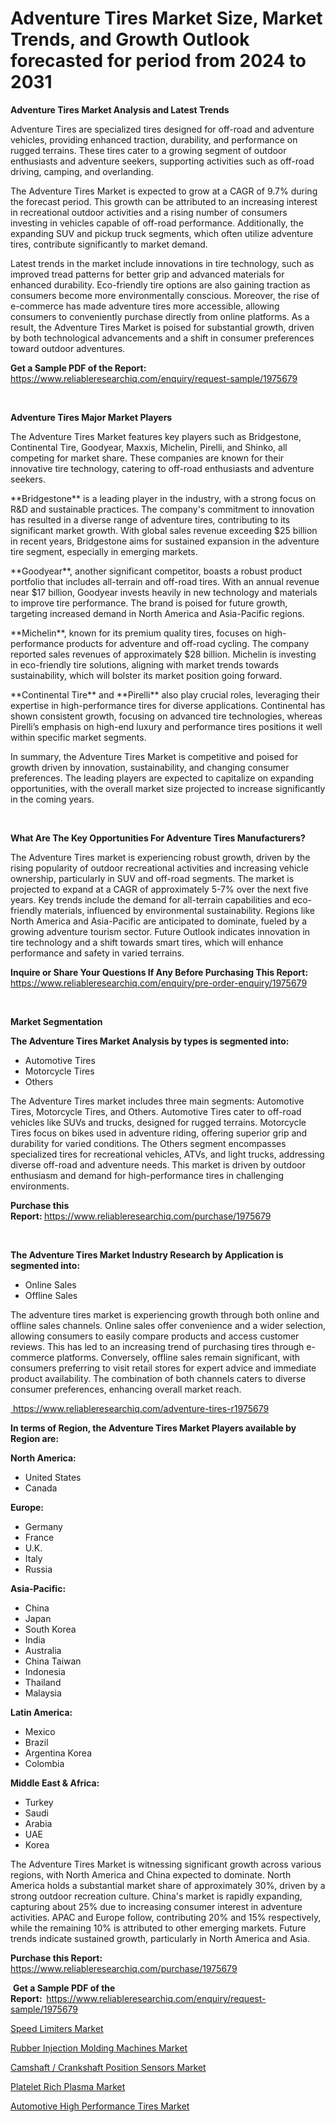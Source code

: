 <p><h1>Adventure Tires Market Size, Market Trends, and Growth Outlook forecasted for period from 2024 to 2031</h1></p><p><strong>Adventure Tires Market Analysis and Latest Trends</strong></p>
<p><p>Adventure Tires are specialized tires designed for off-road and adventure vehicles, providing enhanced traction, durability, and performance on rugged terrains. These tires cater to a growing segment of outdoor enthusiasts and adventure seekers, supporting activities such as off-road driving, camping, and overlanding.</p><p>The Adventure Tires Market is expected to grow at a CAGR of 9.7% during the forecast period. This growth can be attributed to an increasing interest in recreational outdoor activities and a rising number of consumers investing in vehicles capable of off-road performance. Additionally, the expanding SUV and pickup truck segments, which often utilize adventure tires, contribute significantly to market demand. </p><p>Latest trends in the market include innovations in tire technology, such as improved tread patterns for better grip and advanced materials for enhanced durability. Eco-friendly tire options are also gaining traction as consumers become more environmentally conscious. Moreover, the rise of e-commerce has made adventure tires more accessible, allowing consumers to conveniently purchase directly from online platforms. As a result, the Adventure Tires Market is poised for substantial growth, driven by both technological advancements and a shift in consumer preferences toward outdoor adventures.</p></p>
<p><strong>Get a Sample PDF of the Report:&nbsp;</strong> <a href="https://www.reliableresearchiq.com/enquiry/request-sample/1975679?utm_campaign=1141&utm_medium=2&utm_source=Github&utm_content=ia&utm_term=02112024&utm_id=adventure-tires">https://www.reliableresearchiq.com/enquiry/request-sample/1975679</a></p>
<p>&nbsp;</p>
<p><strong>Adventure Tires Major Market Players</strong></p>
<p><p>The Adventure Tires Market features key players such as Bridgestone, Continental Tire, Goodyear, Maxxis, Michelin, Pirelli, and Shinko, all competing for market share. These companies are known for their innovative tire technology, catering to off-road enthusiasts and adventure seekers.</p><p>**Bridgestone** is a leading player in the industry, with a strong focus on R&D and sustainable practices. The company's commitment to innovation has resulted in a diverse range of adventure tires, contributing to its significant market growth. With global sales revenue exceeding $25 billion in recent years, Bridgestone aims for sustained expansion in the adventure tire segment, especially in emerging markets.</p><p>**Goodyear**, another significant competitor, boasts a robust product portfolio that includes all-terrain and off-road tires. With an annual revenue near $17 billion, Goodyear invests heavily in new technology and materials to improve tire performance. The brand is poised for future growth, targeting increased demand in North America and Asia-Pacific regions.</p><p>**Michelin**, known for its premium quality tires, focuses on high-performance products for adventure and off-road cycling. The company reported sales revenues of approximately $28 billion. Michelin is investing in eco-friendly tire solutions, aligning with market trends towards sustainability, which will bolster its market position going forward.</p><p>**Continental Tire** and **Pirelli** also play crucial roles, leveraging their expertise in high-performance tires for diverse applications. Continental has shown consistent growth, focusing on advanced tire technologies, whereas Pirelli’s emphasis on high-end luxury and performance tires positions it well within specific market segments.</p><p>In summary, the Adventure Tires Market is competitive and poised for growth driven by innovation, sustainability, and changing consumer preferences. The leading players are expected to capitalize on expanding opportunities, with the overall market size projected to increase significantly in the coming years.</p></p>
<p>&nbsp;</p>
<p><strong>What Are The Key Opportunities For Adventure Tires Manufacturers?</strong></p>
<p><p>The Adventure Tires market is experiencing robust growth, driven by the rising popularity of outdoor recreational activities and increasing vehicle ownership, particularly in SUV and off-road segments. The market is projected to expand at a CAGR of approximately 5-7% over the next five years. Key trends include the demand for all-terrain capabilities and eco-friendly materials, influenced by environmental sustainability. Regions like North America and Asia-Pacific are anticipated to dominate, fueled by a growing adventure tourism sector. Future Outlook indicates innovation in tire technology and a shift towards smart tires, which will enhance performance and safety in varied terrains.</p></p>
<p><strong>Inquire or Share Your Questions If Any Before Purchasing This Report:</strong> <a href="https://www.reliableresearchiq.com/enquiry/pre-order-enquiry/1975679?utm_campaign=1141&utm_medium=2&utm_source=Github&utm_content=ia&utm_term=02112024&utm_id=adventure-tires">https://www.reliableresearchiq.com/enquiry/pre-order-enquiry/1975679</a></p>
<p>&nbsp;</p>
<p><strong>Market Segmentation</strong></p>
<p><strong>The Adventure Tires Market Analysis by types is segmented into:</strong></p>
<p><ul><li>Automotive Tires</li><li>Motorcycle Tires</li><li>Others</li></ul></p>
<p><p>The Adventure Tires market includes three main segments: Automotive Tires, Motorcycle Tires, and Others. Automotive Tires cater to off-road vehicles like SUVs and trucks, designed for rugged terrains. Motorcycle Tires focus on bikes used in adventure riding, offering superior grip and durability for varied conditions. The Others segment encompasses specialized tires for recreational vehicles, ATVs, and light trucks, addressing diverse off-road and adventure needs. This market is driven by outdoor enthusiasm and demand for high-performance tires in challenging environments.</p></p>
<p><strong>Purchase this Report:&nbsp;</strong><a href="https://www.reliableresearchiq.com/purchase/1975679?utm_campaign=1141&utm_medium=2&utm_source=Github&utm_content=ia&utm_term=02112024&utm_id=adventure-tires">https://www.reliableresearchiq.com/purchase/1975679</a></p>
<p>&nbsp;</p>
<p><strong>The Adventure Tires Market Industry Research by Application is segmented into:</strong></p>
<p><ul><li>Online Sales</li><li>Offline Sales</li></ul></p>
<p><p>The adventure tires market is experiencing growth through both online and offline sales channels. Online sales offer convenience and a wider selection, allowing consumers to easily compare products and access customer reviews. This has led to an increasing trend of purchasing tires through e-commerce platforms. Conversely, offline sales remain significant, with consumers preferring to visit retail stores for expert advice and immediate product availability. The combination of both channels caters to diverse consumer preferences, enhancing overall market reach.</p></p>
<p><a href="https://www.reliableresearchiq.com/adventure-tires-r1975679?utm_campaign=1141&utm_medium=2&utm_source=Github&utm_content=ia&utm_term=02112024&utm_id=adventure-tires">&nbsp;https://www.reliableresearchiq.com/adventure-tires-r1975679</a></p>
<p><strong>In terms of Region, the Adventure Tires Market Players available by Region are:</strong></p>
<p>
    <p> <strong> North America: </strong>
        <ul>
            <li>United States</li>
            <li>Canada</li>
        </ul>
        </p> 
    <p> <strong> Europe: </strong>
        <ul>
            <li>Germany</li>
            <li>France</li>
            <li>U.K.</li>
            <li>Italy</li>
            <li>Russia</li>
        </ul>
        </p> 
    <p> <strong> Asia-Pacific: </strong>
        <ul>
            <li>China</li>
            <li>Japan</li>
            <li>South Korea</li>
            <li>India</li>
            <li>Australia</li>
            <li>China Taiwan</li>
            <li>Indonesia</li>
            <li>Thailand</li>
            <li>Malaysia</li>
        </ul>
        </p> 
    <p> <strong> Latin America: </strong>
        <ul>
            <li>Mexico</li>
            <li>Brazil</li>
            <li>Argentina Korea</li>
            <li>Colombia</li>
        </ul>
        </p> 
    <p> <strong> Middle East & Africa: </strong>
        <ul>
            <li>Turkey</li>
            <li>Saudi</li>
            <li>Arabia</li>
            <li>UAE</li>
            <li>Korea</li>
        </ul>
    </p>
    </p>
<p><p>The Adventure Tires Market is witnessing significant growth across various regions, with North America and China expected to dominate. North America holds a substantial market share of approximately 30%, driven by a strong outdoor recreation culture. China's market is rapidly expanding, capturing about 25% due to increasing consumer interest in adventure activities. APAC and Europe follow, contributing 20% and 15% respectively, while the remaining 10% is attributed to other emerging markets. Future trends indicate sustained growth, particularly in North America and Asia.</p></p>
<p><strong>Purchase this Report: </strong><a href="https://www.reliableresearchiq.com/purchase/1975679?utm_campaign=1141&utm_medium=2&utm_source=Github&utm_content=ia&utm_term=02112024&utm_id=adventure-tires">https://www.reliableresearchiq.com/purchase/1975679</a></p>
<p>&nbsp;<strong>Get a Sample PDF of the Report:&nbsp;&nbsp;</strong><a href="https://www.reliableresearchiq.com/enquiry/request-sample/1975679?utm_campaign=1141&utm_medium=2&utm_source=Github&utm_content=ia&utm_term=02112024&utm_id=adventure-tires">https://www.reliableresearchiq.com/enquiry/request-sample/1975679</a></p>
<p><strong></strong></p>
<p><p><a href="https://github.com/pespeyervi/Market-Research-Report-List-1/blob/main/speed-limiters-market.md?utm_campaign=1141&utm_medium=2&utm_source=Github&utm_content=ia&utm_term=02112024&utm_id=adventure-tires">Speed Limiters Market</a></p><p><a href="https://www.linkedin.com/pulse/rubber-injection-molding-machines-market-penetration-strategies-eww9e?utm_campaign=1141&utm_medium=2&utm_source=Github&utm_content=ia&utm_term=02112024&utm_id=adventure-tires">Rubber Injection Molding Machines Market</a></p><p><a href="https://www.linkedin.com/pulse/global-camshaft-crankshaft-position-sensors-nexus-sector-oscye?utm_campaign=1141&utm_medium=2&utm_source=Github&utm_content=ia&utm_term=02112024&utm_id=adventure-tires">Camshaft / Crankshaft Position Sensors Market</a></p><p><a href="https://issuu.com/reportprime-2/docs/platelet-rich-plasma-market-size-20_d96523ba02b76d?utm_campaign=1141&utm_medium=2&utm_source=Github&utm_content=ia&utm_term=02112024&utm_id=adventure-tires">Platelet Rich Plasma Market</a></p><p><a href="https://github.com/erskinemm93/Market-Research-Report-List-1/blob/main/automotive-high-performance-tires-market.md?utm_campaign=1141&utm_medium=2&utm_source=Github&utm_content=ia&utm_term=02112024&utm_id=adventure-tires">Automotive High Performance Tires Market</a></p></p>